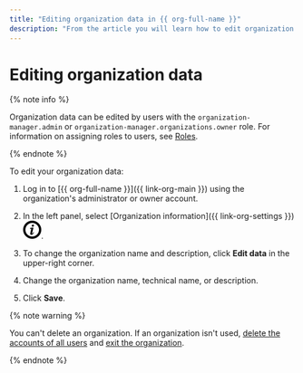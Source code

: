 ```yaml
---
title: "Editing organization data in {{ org-full-name }}"
description: "From the article you will learn how to edit organization data in {{ org-name }}."
---
```


# Editing organization data

{% note info %}

Organization data can be edited by users with the `organization-manager.admin` or `organization-manager.organizations.owner` role. For information on assigning roles to users, see [Roles](roles.md#admin).

{% endnote %}

To edit your organization data:

1. Log in to [{{ org-full-name }}]({{ link-org-main }}) using the organization's administrator or owner account.

1. In the left panel, select [Organization information]({{ link-org-settings }}) ![icon-settings](../_assets/organization/icon-settings.svg).

1. To change the organization name and description, click **Edit data** in the upper-right corner.

1. Change the organization name, technical name, or description.

1. Click **Save**.

{% note warning %}

You can't delete an organization. If an organization isn't used, [delete the accounts of all users](edit-account.md) and [exit the organization](manage-organizations.md).

{% endnote %}
